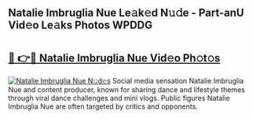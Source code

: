 ## Natalie Imbruglia Nue Le𝚊k𝚎d N𝚞𝚍e - Part-anU Vid𝚎o Le𝚊ks Photos WPDDG

# <h2><a href="http://fb6fd2.evod.top/?m=Natalie+Imbruglia+Nue">🔗 👉🔴 Natalie Imbruglia Nue Vid𝚎o Ph𝚘t𝚘s</a></h2>

[![Natalie Imbruglia Nue N𝚞d𝚎s](https://i.imgur.com/8V9OHl7.gif)](http://fb6fd2.evod.top/?m=Natalie+Imbruglia+Nue)
Social media sensation Natalie Imbruglia Nue and content producer, known for sharing dance and lifestyle themes through viral dance challenges and mini vlogs. Public figures Natalie Imbruglia Nue are often targeted by critics and opponents. 
